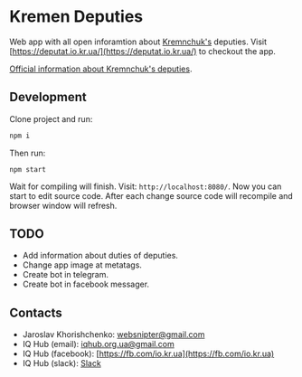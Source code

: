 # Kremen Deputies

Web app with all open inforamtion about [Kremnchuk's](https://goo.gl/maps/QHs6upUwFPM2) deputies. Visit [https://deputat.io.kr.ua/](https://deputat.io.kr.ua/) to checkout the app.

[Official information about Kremnchuk's deputies](https://www.kremen.gov.ua/index.php/rozdil/miska_vlada/rada/grafik_rady).

## Development

Clone project and run:

```bash
npm i
```

Then run:

```
npm start
```

Wait for compiling will finish. Visit: `http://localhost:8080/`. Now you can start to edit source code. After each change source code will recompile and browser window will refresh.

## TODO

- Add information about duties of deputies.
- Change app image at metatags.
- Create bot in telegram.
- Create bot in facebook messager.

## Contacts

- Jaroslav Khorishchenko: [websnipter@gmail.com](mailto:websnipter@gmail.com)
- IQ Hub (email): [iqhub.org.ua@gmail.com](mailto:iqhub.org.ua@gmail.com)
- IQ Hub (facebook): [https://fb.com/io.kr.ua](https://fb.com/io.kr.ua)
- IQ Hub (slack): [Slack](https://slack.io.kr.ua/)